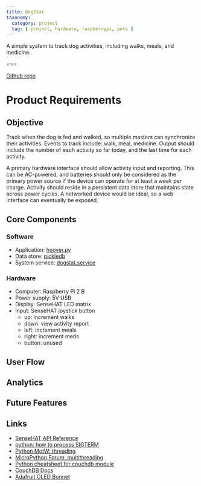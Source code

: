```yaml
---
title: DogStat
taxonomy:
  category: project
  tag: [ project, hardware, raspberrypi, pets ]
---
```


A simple system to track dog activities, including walks, meals, and medicine.

===

[Github repo](https://github.com/thinkmassive/dogstat)

# Product Requirements

## Objective
Track when the dog is fed and walked, so multiple masters can synchronize their activities. Events to track include: walk, meal, medicine. Output should include the number of each activity so far today, and the last time for each activity.

A primary hardware interface should allow activity input and reporting. This can be AC-powered, and batteries should only be considered as the primary power source if the device can operate for at least a week per charge. Activity should reside in a persistent data store that maintains state across power cycles. A networked device would be ideal, so a web interface can eventually be exposed.

## Core Components

### Software
- Application: [hoover.py](https://github.com/thinkmassive/dogstat/blob/master/hoover.py)
- Data store: [pickledb](https://patx.github.io/pickledb/)
- System service: [dogstat.service](https://github.com/thinkmassive/dogstat/blob/master/dogstat.service)

### Hardware
- Computer: Raspberry Pi 2 B
- Power supply: 5V USB
- Display: SenseHAT LED matrix
- Input: SenseHAT joystick button
  - up: increment walks
  - down: view activity report
  - left: increment meals
  - right: increment meds
  - button: unused

## User Flow

## Analytics

## Future Features

## Links
- [SenseHAT API Reference](https://pythonhosted.org/sense-hat/api)
- [python: how to process SIGTERM](https://stackoverflow.com/questions/18499497/how-to-process-sigterm-signal-gracefully)
- [Python MotW: threading](https://pymotw.com/2/threading/)
- [MicroPython Forum: multithreading](https://forum.micropython.org/viewtopic.php?t=1864)
- [Python cheatsheet for couchdb module](https://gist.github.com/marians/8e41fc817f04de7c4a70)
- [CouchDB Docs](http://docs.couchdb.org/en/stable/)
- [Adafruit OLED Bonnet](https://www.adafruit.com/product/3531)
